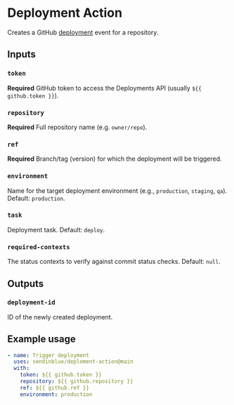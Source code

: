 # Deployment Action

Creates a GitHub [deployment](https://docs.github.com/en/rest/reference/repos#create-a-deployment) event for a repository. 

## Inputs

### `token`

**Required** GitHub token to access the Deployments API (usually `${{ github.token }}`).

### `repository`

**Required** Full repository name (e.g. `owner/repo`).

### `ref`

**Required** Branch/tag (version) for which the deployment will be triggered.

### `environment`

Name for the target deployment environment (e.g., `production`, `staging`, `qa`). Default: `production`.

### `task`

Deployment task. Default: `deploy`.

### `required-contexts`

The status contexts to verify against commit status checks. Default: `null`.

## Outputs

### `deployment-id`

ID of the newly created deployment.

## Example usage

```yaml
- name: Trigger deployment
  uses: sendinblue/deploment-action@main
  with:
    token: ${{ github.token }}
    repository: ${{ github.repository }}
    ref: ${{ github.ref }}
    environment: production
```

